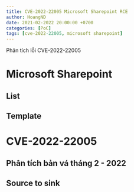 ```yaml
---
title: CVE-2022-22005 Microsoft Sharepoint RCE
author: HoangND
date: 2021-02-2022 20:00:00 +0700
categories: [PoC]
tags: [cve-2022-22005, microsoft sharepoint]
---
```


Phân tích lỗi CVE-2022-22005

# Microsoft Sharepoint

## List

## Template

# CVE-2022-22005

## Phân tích bản vá tháng 2 - 2022
## Source to sink
